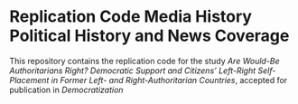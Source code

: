 # Replication Code Media History Political History and News Coverage

This repository contains the replication code for the study *Are Would-Be Authoritarians Right? Democratic Support and Citizens’ Left-Right Self-Placement in Former Left- and Right-Authoritarian Countries*, accepted for publication in *Democratization*
